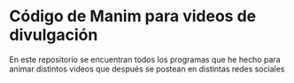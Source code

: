 # Código de Manim para videos de divulgación
En este repositorio se encuentran todos los programas que he hecho para animar distintos videos que después se postean en distintas redes sociales
